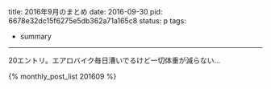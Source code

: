 title: 2016年9月のまとめ
date: 2016-09-30
pid: 6678e32dc15f6275e5db362a71a165c8
status: p
tags:
- summary
---

20エントリ。エアロバイク毎日漕いでるけど一切体重が減らない…

{% monthly_post_list 201609 %}